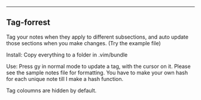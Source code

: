 ***
## Tag-forrest
Tag your notes when they apply to different subsections, and auto update those sections when you make changes. (Try the example file)

Install: Copy everything to a folder in .vim/bundle

Use: Press gy in normal mode to update a tag, with the cursor on it. Please see the sample notes file for formatting. You have to make your own hash for each unique note till I make a hash function. 

Tag coloumns are hidden by default. 

